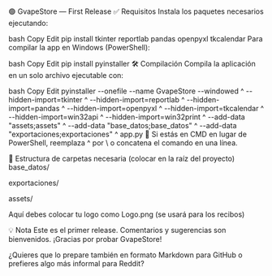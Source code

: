 🟢 GvapeStore — First Release
✅ Requisitos
Instala los paquetes necesarios ejecutando:

bash
Copy
Edit
pip install tkinter reportlab pandas openpyxl tkcalendar
Para compilar la app en Windows (PowerShell):

bash
Copy
Edit
pip install pyinstaller
🛠️ Compilación
Compila la aplicación en un solo archivo ejecutable con:

bash
Copy
Edit
pyinstaller --onefile --name GvapeStore --windowed ^
  --hidden-import=tkinter ^
  --hidden-import=reportlab ^
  --hidden-import=pandas ^
  --hidden-import=openpyxl ^
  --hidden-import=tkcalendar ^
  --hidden-import=win32api ^
  --hidden-import=win32print ^
  --add-data "assets;assets" ^
  --add-data "base_datos;base_datos" ^
  --add-data "exportaciones;exportaciones" ^
  app.py
🔁 Si estás en CMD en lugar de PowerShell, reemplaza ^ por \ o concatena el comando en una línea.

📁 Estructura de carpetas necesaria (colocar en la raíz del proyecto)
base_datos/

exportaciones/

assets/

Aquí debes colocar tu logo como Logo.png (se usará para los recibos)

💡 Nota
Este es el primer release. Comentarios y sugerencias son bienvenidos.
¡Gracias por probar GvapeStore!

¿Quieres que lo prepare también en formato Markdown para GitHub o prefieres algo más informal para Reddit?
